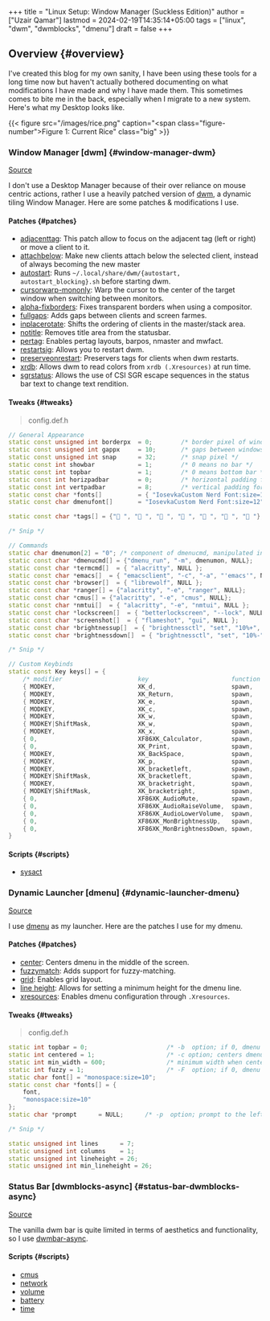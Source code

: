 +++
title = "Linux Setup: Window Manager (Suckless Edition)"
author = ["Uzair Qamar"]
lastmod = 2024-02-19T14:35:14+05:00
tags = ["linux", "dwm", "dwmblocks", "dmenu"]
draft = false
+++

## Overview {#overview}

I've created this blog for my own sanity, I have been using these tools for a long time now but haven't actually bothered documenting on what modifications I have made and why I have made them. This sometimes comes to bite me in the back, especially when I migrate to a new system.
Here's what my Desktop looks like.

{{< figure src="/images/rice.png" caption="<span class=\"figure-number\">Figure 1: </span>Current Rice" class="big" >}}


### Window Manager [dwm] {#window-manager-dwm}

[Source](https://github.com/uzairqamarxyz/dwm.git)

I don't use a Desktop Manager because of their over reliance on mouse centric actions, rather I use a heavily patched version of [dwm](https://dwm.suckless.org/), a dynamic tiling Window Manager.
Here are some patches &amp; modifications I use.


#### Patches {#patches}

-   [adjacenttag](https://dwm.suckless.org/patches/adjacenttag/): This patch allow to focus on the adjacent tag (left or right) or move a client to it.
-   [attachbelow](https://dwm.suckless.org/patches/attachbelow/): Make new clients attach below the selected client, instead of always becoming the new master
-   [autostart](https://dwm.suckless.org/patches/autostart/): Runs `~/.local/share/dwm/{autostart, autostart_blocking}.sh` before starting dwm.
-   [cursorwarp-mononly](https://dwm.suckless.org/patches/cursorwarp/): Warp the cursor to the center of the target window when switching between monitors.
-   [alpha-fixborders](https://dwm.suckless.org/patches/alpha/): Fixes transparent borders when using a compositor.
-   [fullgaps](https://dwm.suckless.org/patches/fullgaps/): Adds gaps between clients and screen farmes.
-   [inplacerotate](https://dwm.suckless.org/patches/inplacerotate/): Shifts the ordering of clients in the master/stack area.
-   [notitle](https://dwm.suckless.org/patches/notitle/): Removes title area from the statusbar.
-   [pertag](https://dwm.suckless.org/patches/pertag/): Enables pertag layouts, barpos, nmaster and mwfact.
-   [restartsig](https://dwm.suckless.org/patches/restartsig/): Allows you to restart dwm.
-   [preserveonrestart](https://dwm.suckless.org/patches/preserveonrestart/): Preservers tags for clients when dwm restarts.
-   [xrdb](https://dwm.suckless.org/patches/xrdb/): Allows dwm to read colors from `xrdb (.Xresources)` at run time.
-   [sgrstatus](https://dwm.suckless.org/patches/sgrstatus/): Allows the use of CSI SGR escape sequences in the status bar text to change text rendition.


#### Tweaks {#tweaks}

> config.def.h

```C++
// General Appearance
static const unsigned int borderpx  = 0;        /* border pixel of windows */
static const unsigned int gappx     = 10;       /* gaps between windows */
static const unsigned int snap      = 32;       /* snap pixel */
static const int showbar            = 1;        /* 0 means no bar */
static const int topbar             = 1;        /* 0 means bottom bar */
static const int horizpadbar        = 0;        /* horizontal padding for statusbar */
static const int vertpadbar         = 8;        /* vertical padding for statusbar */
static const char *fonts[]          = { "IosevkaCustom Nerd Font:size=12" };
static const char dmenufont[]       = "IosevkaCustom Nerd Font:size=12";

static const char *tags[] = {" ", "󰈹 ", "󰉋 ", "󰝚 ", "󰎁 ", "󰈙 ", "󰒱 "};

/* Snip */

// Commands
static char dmenumon[2] = "0"; /* component of dmenucmd, manipulated in spawn() */
static const char *dmenucmd[] = {"dmenu_run", "-m", dmenumon, NULL};
static const char *termcmd[]  = { "alacritty", NULL };
static const char *emacs[]  = { "emacsclient", "-c", "-a", "'emacs'", NULL };
static const char *browser[]  = { "librewolf", NULL };
static const char *ranger[] = {"alacritty", "-e", "ranger", NULL};
static const char *cmus[] = {"alacritty", "-e", "cmus", NULL};
static const char *nmtui[]  = { "alacritty", "-e", "nmtui", NULL };
static const char *lockscreen[]  = { "betterlockscreen", "--lock", NULL };
static const char *screenshot[]  = { "flameshot", "gui", NULL };
static const char *brightnessup[]  = { "brightnessctl", "set", "10%+", NULL };
static const char *brightnessdown[]  = { "brightnessctl", "set", "10%-", NULL };

/* Snip */

// Custom Keybinds
static const Key keys[] = {
    /* modifier                     key                       function        argument */
    { MODKEY,                       XK_d,                     spawn,          {.v = dmenucmd } },
    { MODKEY,                       XK_Return,                spawn,          {.v = termcmd } },
    { MODKEY,                       XK_e,                     spawn,          {.v = ranger} },
    { MODKEY,                       XK_c,                     spawn,          {.v = cmus} },
    { MODKEY,                       XK_w,                     spawn,          {.v = browser}},
    { MODKEY|ShiftMask,             XK_w,                     spawn,          {.v = nmtui}},
    { MODKEY,                       XK_x,                     spawn,          {.v = lockscreen}},
    { 0,                            XF86XK_Calculator,        spawn,          {.v = emacs} },
    { 0,                            XK_Print,                 spawn,          {.v = screenshot} },
    { MODKEY,                       XK_BackSpace,             spawn,          SHCMD("sysact")},
    { MODKEY,                       XK_p,                     spawn,          SHCMD("cmus-remote --pause && pkill -RTMIN+20 dwmblocks")},
    { MODKEY,                       XK_bracketleft,           spawn,          SHCMD("cmus-remote --prev && pkill -RTMIN+20 dwmblocks")},
    { MODKEY|ShiftMask,             XK_bracketleft,           spawn,          SHCMD("cmus-remote --seek -10 && pkill -RTMIN+20 dwmblocks")},
    { MODKEY,                       XK_bracketright,          spawn,          SHCMD("cmus-remote --next && pkill -RTMIN+20 dwmblocks")},
    { MODKEY|ShiftMask,             XK_bracketright,          spawn,          SHCMD("cmus-remote --seek +10 && pkill -RTMIN+20 dwmblocks")},
    { 0,                            XF86XK_AudioMute,         spawn,          SHCMD("amixer set Master toggle && pkill -RTMIN+10 dwmblocks")},
    { 0,                            XF86XK_AudioRaiseVolume,  spawn,          SHCMD("amixer set Master 5%+ && pkill -RTMIN+10 dwmblocks")},
    { 0,                            XF86XK_AudioLowerVolume,  spawn,          SHCMD("amixer set Master 5%- && pkill -RTMIN+10 dwmblocks")},
    { 0,                            XF86XK_MonBrightnessUp,   spawn,          {.v = brightnessup}},
    { 0,                            XF86XK_MonBrightnessDown, spawn,          {.v = brightnessdown}},
}
```


#### Scripts {#scripts}

-   [sysact](https://github.com/UzairQamarxyz/dotfiles/blob/master/.local/bin/sysact)


### Dynamic Launcher [dmenu] {#dynamic-launcher-dmenu}

[Source](https://github.com/uzairqamarxyz/dmenu.git)

I use [dmenu](https://tools.suckless.org/dmenu/) as my launcher. Here are the patches I use for my dmenu.


#### Patches {#patches}

-   [center](https://tools.suckless.org/dmenu/patches/center/): Centers dmenu in the middle of  the screen.
-   [fuzzymatch](https://tools.suckless.org/dmenu/patches/fuzzymatch/): Adds support for fuzzy-matching.
-   [grid](https://tools.suckless.org/dmenu/patches/grid/): Enables grid layout.
-   [line height](https://tools.suckless.org/dmenu/patches/line-height/): Allows for setting a minimum height for the dmenu line.
-   [xresources](https://tools.suckless.org/dmenu/patches/xresources/): Enables dmenu configuration through `.Xresources`.


#### Tweaks {#tweaks}

> config.def.h

```C++
static int topbar = 0;                      /* -b  option; if 0, dmenu appears at bottom     */
static int centered = 1;                    /* -c option; centers dmenu on screen */
static int min_width = 600;                 /* minimum width when centered */
static int fuzzy = 1;                       /* -F  option; if 0, dmenu doesn't use fuzzy matching     */
static char font[] = "monospace:size=10";
static const char *fonts[] = {
	font,
	"monospace:size=10"
};
static char *prompt      = NULL;      /* -p  option; prompt to the left of input field */

/* Snip */

static unsigned int lines      = 7;
static unsigned int columns    = 1;
static unsigned int lineheight = 26;
static unsigned int min_lineheight = 26;
```


### Status Bar [dwmblocks-async] {#status-bar-dwmblocks-async}

[Source](https://github.com/uzairqamarxyz/dwmblocks.git)

The vanilla dwm bar is quite limited in terms of aesthetics and functionality, so I use [dwmbar-async](https://github.com/UtkarshVerma/dwmblocks-async).


#### Scripts {#scripts}

-   [cmus](https://github.com/uzairqamarxyz/dotfiles/master/.local/bin/sb-cmus)
-   [network](https://github.com/uzairqamarxyz/dotfiles/master/.local/bin/sb-network)
-   [volume](https://github.com/uzairqamarxyz/dotfiles/master/.local/bin/sb-volume)
-   [battery](https://github.com/uzairqamarxyz/dotfiles/master/.local/bin/sb-battery)
-   [time](https://github.com/uzairqamarxyz/dotfiles/master/.local/bin/sb-time)
